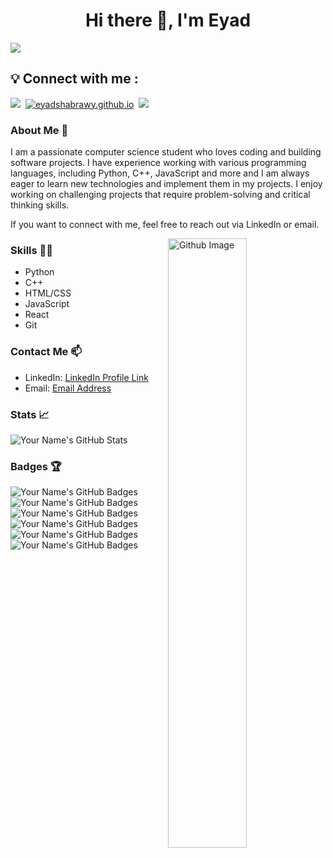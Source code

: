 <h1 align="center"> Hi there 👋, I'm Eyad </h1>
<img src="https://raw.githubusercontent.com/halfrost/halfrost/master/icons/header_.png"/>

## 💡 Connect with me :
<p align="left"> 
<a href="https://www.linkedin.com/in/eyad-shabrawy"><img src="https://img.shields.io/badge/-Eyad%20Shabrawy-0077B5?style=for-the-badge&logo=Linkedin&logoColor=white"/></a>&nbsp
<a href="http:/eyadshabrawy.github.io/" target="_blank"><img src="https://img.shields.io/website?label=eyadshabrawy.github.io&style=for-the-badge&up_color=9FEF00&url=https%3A%2F%2Feyadshabrawy.github.io" alt="eyadshabrawy.github.io" /></a>&nbsp
   <a href="mailto:eyad_elshabrawy@outlook.com">
    <img src="https://img.shields.io/badge/-Gmail-c14438?style=for-the-badge&logo=Gmail&logoColor=white&link=mailto:eyad_elshabrawy@gmail.com" />
  </a>
</p>

### About Me 🚀

I am a passionate computer science student who loves coding and building software projects. I have experience working with various programming languages, including Python, C++, JavaScript and more and I am always eager to learn new technologies and implement them in my projects. I enjoy working on challenging projects that require problem-solving and critical thinking skills. 

If you want to connect with me, feel free to reach out via LinkedIn or email.

<img width="50%" align="right" alt="Github Image" src="https://raw.githubusercontent.com/onimur/.github/master/.resources/git-header.svg" />

### Skills 🤹‍♀️

- Python
- C++
- HTML/CSS
- JavaScript
- React
- Git

### Contact Me 📫

- LinkedIn: [LinkedIn Profile Link](https://www.linkedin.com/in/eyad-elshabrawy/)
- Email: [Email Address](mailto:eyad_elshabrawy@outlook.com)

### Stats 📈

![Your Name's GitHub Stats](https://github-readme-stats.vercel.app/api?username=eyadshabrawy&count_private=true&show_icons=true&theme=radical)

### Badges 🏆

![Your Name's GitHub Badges](https://img.shields.io/badge/-Python-blue?style=flat-square&logo=python&logoColor=white&labelColor=black&color=blue)
![Your Name's GitHub Badges](https://img.shields.io/badge/-C++-blue?style=flat-square&logo=c%2B%2B&logoColor=white&labelColor=black&color=blue)
![Your Name's GitHub Badges](https://img.shields.io/badge/-HTML/CSS-blue?style=flat-square&logo=html5&logoColor=white&labelColor=black&color=blue)
![Your Name's GitHub Badges](https://img.shields.io/badge/-JavaScript-blue?style=flat-square&logo=Javascript&logoColor=white&labelColor=black&color=blue)
![Your Name's GitHub Badges](https://img.shields.io/badge/-Git-blue?style=flat-square&logo=git&logoColor=white&labelColor=black&color=blue)
![Your Name's GitHub Badges](https://img.shields.io/badge/-React-blue?style=flat-square&logo=react&logoColor=white&labelColor=black&color=blue)
